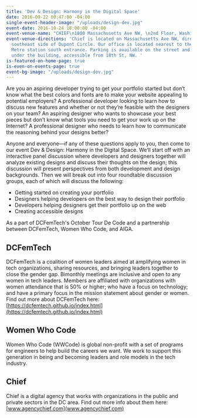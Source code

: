 ```yaml
---
title: 'Dev & Design: Harmony in the Digital Space'
date: 2016-09-22 00:47:00 -04:00
single-event-header-image: "/uploads/design-dev.jpg"
event-date: 2016-10-24 18:00:00 -04:00
event-venue-name: "CHIEF\n1800 Massachusetts Ave NW, \n2nd Floor, Washington, DC"
event-venue-directions: 'Chief is located on Massachusetts Ave NW, directly off the
  southeast side of Dupont Circle. Our office is located nearest to the Dupont Circle
  Metro station south entrance. Parking is available on the street and in a garage
  under the building, accessible from 18th St, NW. '
is-featured-on-home-page: true
is-even-on-events-page: true
event-bg-image: "/uploads/design-dev.jpg"
---
```


Are you an aspiring developer trying to get your portfolio started but don’t know what the best colors and fonts are to make your website appealing to potential employers? A professional developer looking to learn how to discuss new features and whether or not they’re feasible with the designers on your team? An aspiring designer who wants to showcase your best pieces but don’t know what tools you need to get your work up on the Internet? A professional designer who needs to learn how to communicate the reasoning behind your designs better? 

Anyone and everyone—if any of these questions apply to you, then come to our event Dev & Design: Harmony in the Digital Space. We’ll start off with an interactive panel discussion where developers and designers together will analyze existing designs and discuss their thoughts on the design; this discussion will present perspectives from both development and design backgrounds. Then we will break out into four roundtable discussion groups, each of which will discuss the following:

* Getting started on creating your portfolio 
* Designers helping developers on the best way to design their portfolio 
* Developers helping designers get their portfolio up on the web 
* Creating accessible designs

As a part of DCFemTech's October Tour De Code and a partnership between DCFemTech, Women Who Code, and AIGA. 

## DCFemTech

DCFemTech is a coalition of women leaders aimed at amplifying women in tech organizations, sharing resources, and bringing leaders together to close the gender gap. Bimonthly meetings are inclusive and open to any women in tech leaders. Members are affiliated with organizations with women attendance that is 50% or higher; who have a focus on technology; and have a primary focus in the mission statement about gender or women. Find out more about DCFemTech here: [https://dcfemtech.github.io/index.html](https://dcfemtech.github.io/index.html) 

## Women Who Code

Women Who Code (WWCode) is global non-profit with a set of programs for engineers to help build the careers we want. We work to support this generation in being and becoming leaders and role models in the tech industry.

## Chief

Chief is a digital agency that works with organizations in the public and private sectors in the DC area. Find out more info about them here: 
[www.agencychief.com](www.agencychief.com) 